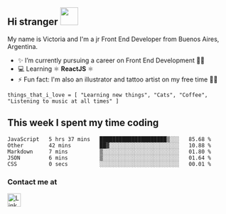 ## Hi stranger  <img src="https://image.flaticon.com/icons/svg/620/620768.svg" width="40px">

My name is Victoria and I'm a jr Front End Developer from Buenos Aires, Argentina.
- ✨ I’m currently pursuing a career on Front End Development 👩‍💻
- 💻 Learning ⚛️ <b>ReactJS</b> ⚛️
- ⚡ Fun fact: I'm also an illustrator and tattoo artist on my free time 💉🐍

``things_that_i_love = [
"Learning new things",
"Cats",
"Coffee",
"Listening to music at all times"
]``


## This week I spent my time coding

<!--START_SECTION:waka-->

```text
JavaScript   5 hrs 37 mins   █████████████████████▒░░░   85.68 %
Other        42 mins         ██▓░░░░░░░░░░░░░░░░░░░░░░   10.88 %
Markdown     7 mins          ▒░░░░░░░░░░░░░░░░░░░░░░░░   01.80 %
JSON         6 mins          ▒░░░░░░░░░░░░░░░░░░░░░░░░   01.64 %
CSS          0 secs          ░░░░░░░░░░░░░░░░░░░░░░░░░   00.01 %
```

<!--END_SECTION:waka-->

### Contact me at <br>
<a href="https://www.linkedin.com/in/victoria-suarez1997/"><img src="https://image.flaticon.com/icons/svg/174/174857.svg" width="30px" alt="Linkedin log"/></a>
